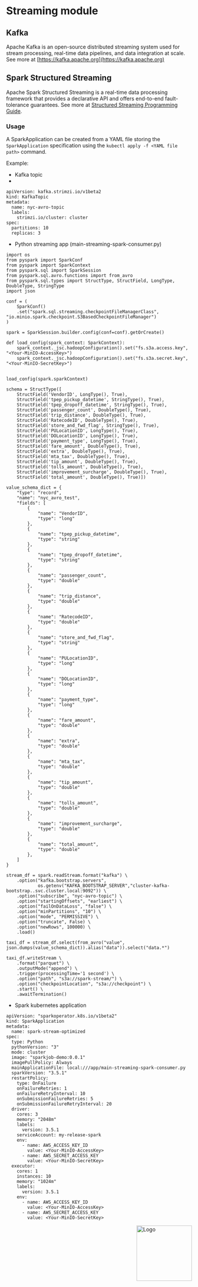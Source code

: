 # Streaming module

## Kafka
Apache Kafka is an open-source distributed streaming system used for stream processing,
real-time data pipelines, and data integration at scale. See more at [https://kafka.apache.org](https://kafka.apache.org)

## Spark Structured Streaming
Apache Spark Structured Streaming is a real-time data processing framework that provides 
a declarative API and offers end-to-end fault-tolerance guarantees.
See more at [Structured Streaming Programming Guide](https://spark.apache.org/docs/latest/structured-streaming-programming-guide.html).

### Usage 
A SparkApplication can be created from a YAML file storing the `SparkApplication` specification using the `kubectl apply -f <YAML file path>` command.

Example:

- Kafka topic
- 
```
apiVersion: kafka.strimzi.io/v1beta2
kind: KafkaTopic
metadata:
  name: nyc-avro-topic
  labels:
    strimzi.io/cluster: cluster
spec:
  partitions: 10
  replicas: 3
```

- Python streaming app (main-streaming-spark-consumer.py)
```
import os
from pyspark import SparkConf
from pyspark import SparkContext
from pyspark.sql import SparkSession
from pyspark.sql.avro.functions import from_avro
from pyspark.sql.types import StructType, StructField, LongType, DoubleType, StringType
import json

conf = (
    SparkConf()
    .set("spark.sql.streaming.checkpointFileManagerClass", "io.minio.spark.checkpoint.S3BasedCheckpointFileManager")
)

spark = SparkSession.builder.config(conf=conf).getOrCreate()

def load_config(spark_context: SparkContext):
    spark_context._jsc.hadoopConfiguration().set("fs.s3a.access.key", "<Your-MinIO-AccessKey>")
    spark_context._jsc.hadoopConfiguration().set("fs.s3a.secret.key", "<Your-MinIO-SecretKey>")


load_config(spark.sparkContext)

schema = StructType([
    StructField('VendorID', LongType(), True),
    StructField('tpep_pickup_datetime', StringType(), True),
    StructField('tpep_dropoff_datetime', StringType(), True),
    StructField('passenger_count', DoubleType(), True),
    StructField('trip_distance', DoubleType(), True),
    StructField('RatecodeID', DoubleType(), True),
    StructField('store_and_fwd_flag', StringType(), True),
    StructField('PULocationID', LongType(), True),
    StructField('DOLocationID', LongType(), True),
    StructField('payment_type', LongType(), True),
    StructField('fare_amount', DoubleType(), True),
    StructField('extra', DoubleType(), True),
    StructField('mta_tax', DoubleType(), True),
    StructField('tip_amount', DoubleType(), True),
    StructField('tolls_amount', DoubleType(), True),
    StructField('improvement_surcharge', DoubleType(), True),
    StructField('total_amount', DoubleType(), True)])

value_schema_dict = {
    "type": "record",
    "name": "nyc_avro_test",
    "fields": [
        {
            "name": "VendorID",
            "type": "long"
        },
        {
            "name": "tpep_pickup_datetime",
            "type": "string"
        },
        {
            "name": "tpep_dropoff_datetime",
            "type": "string"
        },
        {
            "name": "passenger_count",
            "type": "double"
        },
        {
            "name": "trip_distance",
            "type": "double"
        },
        {
            "name": "RatecodeID",
            "type": "double"
        },
        {
            "name": "store_and_fwd_flag",
            "type": "string"
        },
        {
            "name": "PULocationID",
            "type": "long"
        },
        {
            "name": "DOLocationID",
            "type": "long"
        },
        {
            "name": "payment_type",
            "type": "long"
        },
        {
            "name": "fare_amount",
            "type": "double"
        },
        {
            "name": "extra",
            "type": "double"
        },
        {
            "name": "mta_tax",
            "type": "double"
        },
        {
            "name": "tip_amount",
            "type": "double"
        },
        {
            "name": "tolls_amount",
            "type": "double"
        },
        {
            "name": "improvement_surcharge",
            "type": "double"
        },
        {
            "name": "total_amount",
            "type": "double"
        },
    ]
}

stream_df = spark.readStream.format("kafka") \
    .option("kafka.bootstrap.servers", 
            os.getenv("KAFKA_BOOTSTRAP_SERVER","cluster-kafka-bootstrap..svc.cluster.local:9092")) \
    .option("subscribe", "nyc-avro-topic") \
    .option("startingOffsets", "earliest") \
    .option("failOnDataLoss", "false") \
    .option("minPartitions", "10") \
    .option("mode", "PERMISSIVE") \
    .option("truncate", False) \
    .option("newRows", 100000) \
    .load()

taxi_df = stream_df.select(from_avro("value", json.dumps(value_schema_dict)).alias("data")).select("data.*")

taxi_df.writeStream \
    .format("parquet") \
    .outputMode("append") \
    .trigger(processingTime='1 second') \
    .option("path", "s3a://spark-stream/") \
    .option("checkpointLocation", "s3a://checkpoint") \
    .start() \
    .awaitTermination()
```
- Spark kubernetes application 
```
apiVersion: "sparkoperator.k8s.io/v1beta2"
kind: SparkApplication
metadata:
  name: spark-stream-optimized
spec:
  type: Python
  pythonVersion: "3"
  mode: cluster
  image: "sparkjob-demo:0.0.1"
  imagePullPolicy: Always
  mainApplicationFile: local:///app/main-streaming-spark-consumer.py
  sparkVersion: "3.5.1"
  restartPolicy:
    type: OnFailure
    onFailureRetries: 1
    onFailureRetryInterval: 10
    onSubmissionFailureRetries: 5
    onSubmissionFailureRetryInterval: 20
  driver:
    cores: 3
    memory: "2048m"
    labels:
      version: 3.5.1
    serviceAccount: my-release-spark
    env:
      - name: AWS_ACCESS_KEY_ID
        value: <Your-MinIO-AccessKey>
      - name: AWS_SECRET_ACCESS_KEY
        value: <Your-MinIO-SecretKey>
  executor:
    cores: 1
    instances: 10
    memory: "1024m"
    labels:
      version: 3.5.1
    env:
      - name: AWS_ACCESS_KEY_ID
        value: <Your-MinIO-AccessKey>
      - name: AWS_SECRET_ACCESS_KEY
        value: <Your-MinIO-SecretKey>
```


<img src="/img/simbol_esolutions.png" alt="Logo" style="float: right; width: 150px;"/>
